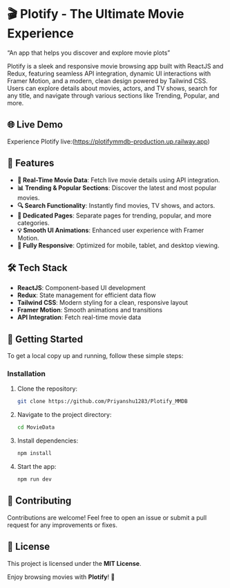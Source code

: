 # 🎬 Plotify - The Ultimate Movie Experience

“An app that helps you discover and explore movie plots”

Plotify is a sleek and responsive movie browsing app built with ReactJS and Redux, featuring seamless API integration, dynamic UI interactions with Framer Motion, and a modern, clean design powered by Tailwind CSS. Users can explore details about movies, actors, and TV shows, search for any title, and navigate through various sections like Trending, Popular, and more.

## 🌐 Live Demo
Experience Plotify live:(https://plotifymmdb-production.up.railway.app)

## 📌 Features
- **🎥 Real-Time Movie Data**: Fetch live movie details using API integration.
- **📊 Trending & Popular Sections**: Discover the latest and most popular movies.
- **🔍 Search Functionality**: Instantly find movies, TV shows, and actors.
- **📄 Dedicated Pages**: Separate pages for trending, popular, and more categories.
- **💡 Smooth UI Animations**: Enhanced user experience with Framer Motion.
- **📱 Fully Responsive**: Optimized for mobile, tablet, and desktop viewing.

## 🛠️ Tech Stack
- **ReactJS**: Component-based UI development
- **Redux**: State management for efficient data flow
- **Tailwind CSS**: Modern styling for a clean, responsive layout
- **Framer Motion**: Smooth animations and transitions
- **API Integration**: Fetch real-time movie data

## 🚀 Getting Started
To get a local copy up and running, follow these simple steps:

### Installation
1. Clone the repository:
   ```bash
   git clone https://github.com/Priyanshu1283/Plotify_MMDB
   ```
2. Navigate to the project directory:
   ```bash
   cd MovieData
   ```
3. Install dependencies:
   ```bash
   npm install
   ```
4. Start the app:
   ```bash
   npm run dev
   ```

## 🤝 Contributing
Contributions are welcome! Feel free to open an issue or submit a pull request for any improvements or fixes.

## 📄 License
This project is licensed under the **MIT License**.

Enjoy browsing movies with **Plotify**! 🍿


